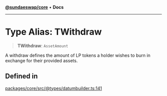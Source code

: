[**@sundaeswap/core**](../../README.md) • **Docs**

***

# Type Alias: TWithdraw

> **TWithdraw**: `AssetAmount`

A withdraw defines the amount of LP tokens a holder wishes to burn in exchange
for their provided assets.

## Defined in

[packages/core/src/@types/datumbuilder.ts:141](https://github.com/SundaeSwap-finance/sundae-sdk/blob/main/packages/core/src/@types/datumbuilder.ts#L141)
